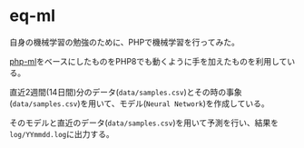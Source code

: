 # eq-ml

自身の機械学習の勉強のために、PHPで機械学習を行ってみた。

[php-ml](https://php-ml.readthedocs.io/en/latest/)をベースにしたものをPHP8でも動くように手を加えたものを利用している。


直近2週間(14日間)分のデータ(`data/samples.csv`)とその時の事象(`data/samples.csv`)を用いて、モデル(`Neural Network`)を作成している。

そのモデルと直近のデータ(`data/samples.csv`)を用いて予測を行い、結果を`log/YYmmdd.log`に出力する。

